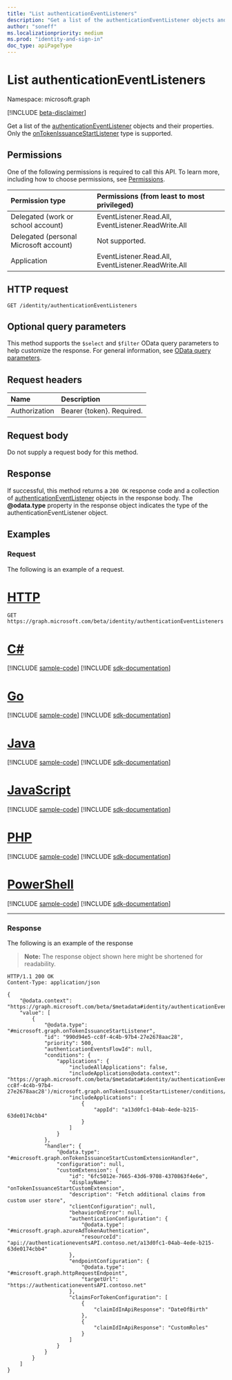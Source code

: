 ```yaml
---
title: "List authenticationEventListeners"
description: "Get a list of the authenticationEventListener objects and their properties."
author: "soneff"
ms.localizationpriority: medium
ms.prod: "identity-and-sign-in"
doc_type: apiPageType
---
```


# List authenticationEventListeners
Namespace: microsoft.graph

[!INCLUDE [beta-disclaimer](../../includes/beta-disclaimer.md)]

Get a list of the [authenticationEventListener](../resources/authenticationeventlistener.md) objects and their properties. Only the [onTokenIssuanceStartListener](../resources/ontokenissuancestartlistener.md) type is supported.

## Permissions
One of the following permissions is required to call this API. To learn more, including how to choose permissions, see [Permissions](/graph/permissions-reference).

|Permission type|Permissions (from least to most privileged)|
|:---|:---|
|Delegated (work or school account)|EventListener.Read.All, EventListener.ReadWrite.All|
|Delegated (personal Microsoft account)|Not supported.|
|Application|EventListener.Read.All, EventListener.ReadWrite.All|

## HTTP request

<!-- {
  "blockType": "ignored"
}
-->
``` http
GET /identity/authenticationEventListeners
```

## Optional query parameters
This method supports the `$select` and `$filter` OData query parameters to help customize the response. For general information, see [OData query parameters](/graph/query-parameters).

## Request headers
|Name|Description|
|:---|:---|
|Authorization|Bearer {token}. Required.|

## Request body
Do not supply a request body for this method.

## Response

If successful, this method returns a `200 OK` response code and a collection of [authenticationEventListener](../resources/authenticationeventlistener.md) objects in the response body. The **@odata.type** property in the response object indicates the type of the authenticationEventListener object.

## Examples

### Request
The following is an example of a request.
# [HTTP](#tab/http)
<!-- {
  "blockType": "request",
  "name": "list_authenticationeventlistener"
}
-->
``` http
GET https://graph.microsoft.com/beta/identity/authenticationEventListeners
```

# [C#](#tab/csharp)
[!INCLUDE [sample-code](../includes/snippets/csharp/list-authenticationeventlistener-csharp-snippets.md)]
[!INCLUDE [sdk-documentation](../includes/snippets/snippets-sdk-documentation-link.md)]

# [Go](#tab/go)
[!INCLUDE [sample-code](../includes/snippets/go/list-authenticationeventlistener-go-snippets.md)]
[!INCLUDE [sdk-documentation](../includes/snippets/snippets-sdk-documentation-link.md)]

# [Java](#tab/java)
[!INCLUDE [sample-code](../includes/snippets/java/list-authenticationeventlistener-java-snippets.md)]
[!INCLUDE [sdk-documentation](../includes/snippets/snippets-sdk-documentation-link.md)]

# [JavaScript](#tab/javascript)
[!INCLUDE [sample-code](../includes/snippets/javascript/list-authenticationeventlistener-javascript-snippets.md)]
[!INCLUDE [sdk-documentation](../includes/snippets/snippets-sdk-documentation-link.md)]

# [PHP](#tab/php)
[!INCLUDE [sample-code](../includes/snippets/php/list-authenticationeventlistener-php-snippets.md)]
[!INCLUDE [sdk-documentation](../includes/snippets/snippets-sdk-documentation-link.md)]

# [PowerShell](#tab/powershell)
[!INCLUDE [sample-code](../includes/snippets/powershell/list-authenticationeventlistener-powershell-snippets.md)]
[!INCLUDE [sdk-documentation](../includes/snippets/snippets-sdk-documentation-link.md)]

---


### Response
The following is an example of the response
>**Note:** The response object shown here might be shortened for readability.
<!-- {
  "blockType": "response",
  "truncated": true,
  "@odata.type": "Collection(microsoft.graph.authenticationEventListener)"
}
-->
``` http
HTTP/1.1 200 OK
Content-Type: application/json

{
    "@odata.context": "https://graph.microsoft.com/beta/$metadata#identity/authenticationEventListeners",
    "value": [
        {
            "@odata.type": "#microsoft.graph.onTokenIssuanceStartListener",
            "id": "990d94e5-cc8f-4c4b-97b4-27e2678aac28",
            "priority": 500,
            "authenticationEventsFlowId": null,
            "conditions": {
                "applications": {
                    "includeAllApplications": false,
                    "includeApplications@odata.context": "https://graph.microsoft.com/beta/$metadata#identity/authenticationEventListeners('990d94e5-cc8f-4c4b-97b4-27e2678aac28')/microsoft.graph.onTokenIssuanceStartListener/conditions/applications/includeApplications",
                    "includeApplications": [
                        {
                            "appId": "a13d0fc1-04ab-4ede-b215-63de0174cbb4"
                        }
                    ]
                }
            },
            "handler": {
                "@odata.type": "#microsoft.graph.onTokenIssuanceStartCustomExtensionHandler",
                "configuration": null,
                "customExtension": {
                    "id": "6fc5012e-7665-43d6-9708-4370863f4e6e",
                    "displayName": "onTokenIssuanceStartCustomExtension",
                    "description": "Fetch additional claims from custom user store",
                    "clientConfiguration": null,
                    "behaviorOnError": null,
                    "authenticationConfiguration": {
                        "@odata.type": "#microsoft.graph.azureAdTokenAuthentication",
                        "resourceId": "api://authenticationeventsAPI.contoso.net/a13d0fc1-04ab-4ede-b215-63de0174cbb4"
                    },
                    "endpointConfiguration": {
                        "@odata.type": "#microsoft.graph.httpRequestEndpoint",
                        "targetUrl": "https://authenticationeventsAPI.contoso.net"
                    },
                    "claimsForTokenConfiguration": [
                        {
                            "claimIdInApiResponse": "DateOfBirth"
                        },
                        {
                            "claimIdInApiResponse": "CustomRoles"
                        }
                    ]
                }
            }
        }
    ]
}
```

